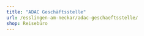 ```yaml
---
title: "ADAC Geschäftsstelle"
url: /esslingen-am-neckar/adac-geschaeftsstelle/
shop: Reisebüro
---
```

